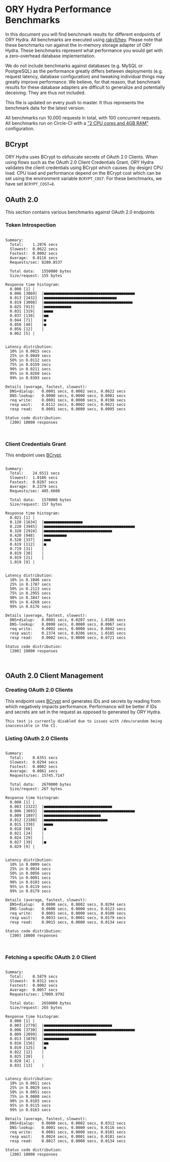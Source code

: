 # ORY Hydra Performance Benchmarks

In this document you will find benchmark results for different endpoints of ORY Hydra. All benchmarks are executed
using [rakyll/hey](https://github.com/rakyll/hey). Please note that these benchmarks run against the in-memory storage
adapter of ORY Hydra. These benchmarks represent what performance you would get with a zero-overhead database implementation.

We do not include benchmarks against databases (e.g. MySQL or PostgreSQL) as the performance greatly differs between
deployments (e.g. request latency, database configuration) and tweaking individual things may greatly improve performance.
We believe, for that reason, that benchmark results for these database adapters are difficult to generalize and potentially
deceiving. They are thus not included.

This file is updated on every push to master. It thus represents the benchmark data for the latest version.

All benchmarks run 10.000 requests in total, with 100 concurrent requests. All benchmarks run on Circle-CI with a
["2 CPU cores and 4GB RAM"](https://support.circleci.com/hc/en-us/articles/360000489307-Why-do-my-tests-take-longer-to-run-on-CircleCI-than-locally-)
configuration.

## BCrypt

ORY Hydra uses BCrypt to obfuscate secrets of OAuth 2.0 Clients. When using flows such as the OAuth 2.0 Client Credentials
Grant, ORY Hydra validates the client credentials using BCrypt which causes (by design) CPU load. CPU load and performance
depend on the BCrypt cost which can be set using the environment variable `BCRYPT_COST`. For these benchmarks,
we have set `BCRYPT_COST=8`.

## OAuth 2.0

This section contains various benchmarks against OAuth 2.0 endpoints

### Token Introspection

```

Summary:
  Total:	1.2076 secs
  Slowest:	0.0622 secs
  Fastest:	0.0002 secs
  Average:	0.0116 secs
  Requests/sec:	8280.8537
  
  Total data:	1550000 bytes
  Size/request:	155 bytes

Response time histogram:
  0.000 [1]	|
  0.006 [3069]	|■■■■■■■■■■■■■■■■■■■■■■■■■■■■■■■■■■■■■■■■
  0.013 [2432]	|■■■■■■■■■■■■■■■■■■■■■■■■■■■■■■■■
  0.019 [3008]	|■■■■■■■■■■■■■■■■■■■■■■■■■■■■■■■■■■■■■■■
  0.025 [913]	|■■■■■■■■■■■■
  0.031 [319]	|■■■■
  0.037 [130]	|■■
  0.044 [71]	|■
  0.050 [40]	|■
  0.056 [12]	|
  0.062 [5]	|


Latency distribution:
  10% in 0.0015 secs
  25% in 0.0049 secs
  50% in 0.0112 secs
  75% in 0.0159 secs
  90% in 0.0211 secs
  95% in 0.0260 secs
  99% in 0.0393 secs

Details (average, fastest, slowest):
  DNS+dialup:	0.0001 secs, 0.0002 secs, 0.0622 secs
  DNS-lookup:	0.0000 secs, 0.0000 secs, 0.0081 secs
  req write:	0.0001 secs, 0.0000 secs, 0.0198 secs
  resp wait:	0.0112 secs, 0.0002 secs, 0.0621 secs
  resp read:	0.0001 secs, 0.0000 secs, 0.0095 secs

Status code distribution:
  [200]	10000 responses



```

### Client Credentials Grant

This endpoint uses [BCrypt](#bcrypt).

```

Summary:
  Total:	24.6511 secs
  Slowest:	1.0186 secs
  Fastest:	0.0207 secs
  Average:	0.2379 secs
  Requests/sec:	405.6608
  
  Total data:	1570000 bytes
  Size/request:	157 bytes

Response time histogram:
  0.021 [1]	|
  0.120 [1634]	|■■■■■■■■■■■■■■■■■
  0.220 [3945]	|■■■■■■■■■■■■■■■■■■■■■■■■■■■■■■■■■■■■■■■■
  0.320 [2924]	|■■■■■■■■■■■■■■■■■■■■■■■■■■■■■■
  0.420 [948]	|■■■■■■■■■■
  0.520 [337]	|■■■
  0.619 [112]	|■
  0.719 [31]	|
  0.819 [38]	|
  0.919 [21]	|
  1.019 [9]	|


Latency distribution:
  10% in 0.1046 secs
  25% in 0.1787 secs
  50% in 0.2113 secs
  75% in 0.2955 secs
  90% in 0.3847 secs
  95% in 0.4260 secs
  99% in 0.6176 secs

Details (average, fastest, slowest):
  DNS+dialup:	0.0001 secs, 0.0207 secs, 1.0186 secs
  DNS-lookup:	0.0000 secs, 0.0000 secs, 0.0067 secs
  req write:	0.0002 secs, 0.0000 secs, 0.0842 secs
  resp wait:	0.2374 secs, 0.0206 secs, 1.0185 secs
  resp read:	0.0002 secs, 0.0000 secs, 0.0721 secs

Status code distribution:
  [200]	10000 responses



```

## OAuth 2.0 Client Management

### Creating OAuth 2.0 Clients

This endpoint uses [BCrypt](#bcrypt) and generates IDs and secrets by reading from  which negatively impacts
performance. Performance will be better if IDs and secrets are set in the request as opposed to generated by ORY Hydra.

```
This test is currently disabled due to issues with /dev/urandom being inaccessible in the CI.
```

### Listing OAuth 2.0 Clients

```

Summary:
  Total:	0.6351 secs
  Slowest:	0.0294 secs
  Fastest:	0.0002 secs
  Average:	0.0061 secs
  Requests/sec:	15745.7147
  
  Total data:	2670000 bytes
  Size/request:	267 bytes

Response time histogram:
  0.000 [1]	|
  0.003 [2322]	|■■■■■■■■■■■■■■■■■■■■■■■■■■■■■■
  0.006 [3093]	|■■■■■■■■■■■■■■■■■■■■■■■■■■■■■■■■■■■■■■■■
  0.009 [1897]	|■■■■■■■■■■■■■■■■■■■■■■■■■
  0.012 [2188]	|■■■■■■■■■■■■■■■■■■■■■■■■■■■■
  0.015 [330]	|■■■■
  0.018 [68]	|■
  0.021 [24]	|
  0.024 [29]	|
  0.027 [39]	|■
  0.029 [9]	|


Latency distribution:
  10% in 0.0009 secs
  25% in 0.0034 secs
  50% in 0.0056 secs
  75% in 0.0091 secs
  90% in 0.0103 secs
  95% in 0.0119 secs
  99% in 0.0179 secs

Details (average, fastest, slowest):
  DNS+dialup:	0.0000 secs, 0.0002 secs, 0.0294 secs
  DNS-lookup:	0.0000 secs, 0.0000 secs, 0.0123 secs
  req write:	0.0001 secs, 0.0000 secs, 0.0100 secs
  resp wait:	0.0033 secs, 0.0001 secs, 0.0179 secs
  resp read:	0.0015 secs, 0.0000 secs, 0.0134 secs

Status code distribution:
  [200]	10000 responses



```

### Fetching a specific OAuth 2.0 Client

```

Summary:
  Total:	0.5879 secs
  Slowest:	0.0312 secs
  Fastest:	0.0002 secs
  Average:	0.0057 secs
  Requests/sec:	17009.9792
  
  Total data:	2650000 bytes
  Size/request:	265 bytes

Response time histogram:
  0.000 [1]	|
  0.003 [2770]	|■■■■■■■■■■■■■■■■■■■■■■■■■■■■■■
  0.006 [3730]	|■■■■■■■■■■■■■■■■■■■■■■■■■■■■■■■■■■■■■■■■
  0.009 [2099]	|■■■■■■■■■■■■■■■■■■■■■■■
  0.013 [1070]	|■■■■■■■■■■■
  0.016 [156]	|■■
  0.019 [125]	|■
  0.022 [12]	|
  0.025 [20]	|
  0.028 [4]	|
  0.031 [13]	|


Latency distribution:
  10% in 0.0011 secs
  25% in 0.0029 secs
  50% in 0.0051 secs
  75% in 0.0080 secs
  90% in 0.0103 secs
  95% in 0.0115 secs
  99% in 0.0163 secs

Details (average, fastest, slowest):
  DNS+dialup:	0.0000 secs, 0.0002 secs, 0.0312 secs
  DNS-lookup:	0.0001 secs, 0.0000 secs, 0.0116 secs
  req write:	0.0001 secs, 0.0000 secs, 0.0101 secs
  resp wait:	0.0024 secs, 0.0001 secs, 0.0181 secs
  resp read:	0.0017 secs, 0.0000 secs, 0.0134 secs

Status code distribution:
  [200]	10000 responses



```
